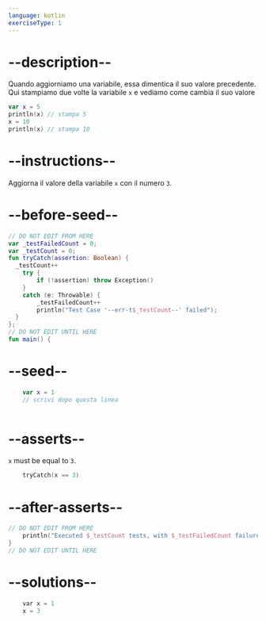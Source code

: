 ```yaml
---
language: kotlin
exerciseType: 1
---
```


# --description--

Quando aggiorniamo una variabile, essa dimentica il suo valore precedente.
Qui stampiamo due volte la variabile `x` e vediamo come cambia il suo valore
```kotlin
var x = 5
println(x) // stampa 5
x = 10
println(x) // stampa 10
```

# --instructions--

Aggiorna il valore della variabile `x` con il numero `3`.

# --before-seed--

```kotlin
// DO NOT EDIT FROM HERE
var _testFailedCount = 0;
var _testCount = 0;
fun tryCatch(assertion: Boolean) {
  _testCount++
    try { 
        if (!assertion) throw Exception()
    }
    catch (e: Throwable) {
        _testFailedCount++
        println("Test Case '--err-t$_testCount--' failed");
  }
};
// DO NOT EDIT UNTIL HERE
fun main() {
```

# --seed--

```kotlin
    var x = 1
    // scrivi dopo questa linea
    
```

# --asserts--

`x` must be equal to `3`.

```c
    tryCatch(x == 3)
```

# --after-asserts--

```kotlin
// DO NOT EDIT FROM HERE 
    println("Executed $_testCount tests, with $_testFailedCount failures");
}
// DO NOT EDIT UNTIL HERE
```

# --solutions--

```c
    var x = 1
    x = 3
```
